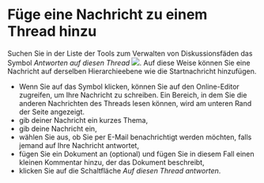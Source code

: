 
# Füge eine Nachricht zu einem Thread hinzu

Suchen Sie in der Liste der Tools zum Verwalten von Diskussionsfäden das Symbol _Antworten auf diesen Thread_ ![](../../.gitbook/assets/graphics17%20%281%29.png). Auf diese Weise können Sie eine Nachricht auf derselben Hierarchieebene wie die Startnachricht hinzufügen.

* Wenn Sie auf das Symbol klicken, können Sie auf den Online-Editor zugreifen, um Ihre Nachricht zu schreiben. Ein Bereich, in dem Sie die anderen Nachrichten des Threads lesen können, wird am unteren Rand der Seite angezeigt.
* gib deiner Nachricht ein kurzes Thema,
* gib deine Nachricht ein,
* wählen Sie aus, ob Sie per E-Mail benachrichtigt werden möchten, falls jemand auf Ihre Nachricht antwortet,
* fügen Sie ein Dokument an \(optional\) und fügen Sie in diesem Fall einen kleinen Kommentar hinzu, der das Dokument beschreibt,
* klicken Sie auf die Schaltfläche _Auf diesen Thread antworten_.